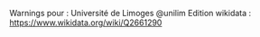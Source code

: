 Warnings pour : Université de Limoges @unilim
Edition wikidata : https://www.wikidata.org/wiki/Q2661290 

